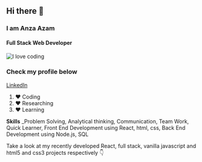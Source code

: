 ## Hi there 👋
### I am Anza Azam
#### Full Stack Web Developer

![I love coding](https://miro.medium.com/max/3680/1*1zgWFU3ZIYbmhlCUwiMmLw.png)

### Check my profile below
[LinkedIn](https://www.linkedin.com/in/anza-azam-a4564b214)

1. :heart: Coding
2. ❤️ Researching
3. :heart: Learning

**Skills** _Problem Solving, Analytical thinking, Communication, Team Work, Quick Learner, Front End Development using React, html, css, Back End Development using Node.js, SQL 

Take a look at my recently developed React, full stack, vanilla javascript and html5 and css3 projects respectively 👇

<!--
**Anza-Azam/Anza-Azam** is a ✨ _special_ ✨ repository because its `README.md` (this file) appears on your GitHub profile.

Here are some ideas to get you started:

- 🔭 I’m currently working on ...
- 🌱 I’m currently learning ...
- 👯 I’m looking to collaborate on ...
- 🤔 I’m looking for help with ...
- 💬 Ask me about ...
- 📫 How to reach me: ...
- 😄 Pronouns: ...
- ⚡ Fun fact: ...
-->
